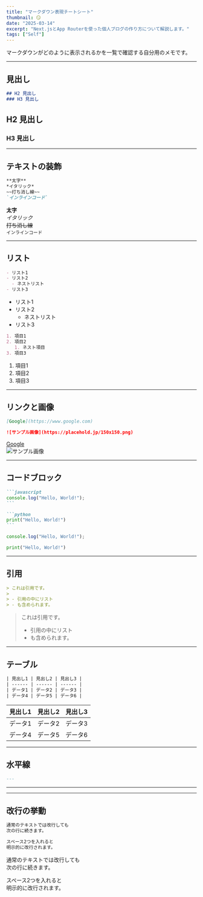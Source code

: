 ```yaml
---
title: "マークダウン表現チートシート"
thumbnail: 😏
date: "2025-03-14"
excerpt: "Next.jsとApp Routerを使った個人ブログの作り方について解説します。"
tags: ["Self"]
---
```


マークダウンがどのように表示されるかを一覧で確認する自分用のメモです。

---

## 見出し

```md
## H2 見出し
### H3 見出し
```

## H2 見出し
### H3 見出し

---

## テキストの装飾

```md
**太字**
*イタリック*
~~打ち消し線~~
`インラインコード`
```

**太字**  
*イタリック*  
~~打ち消し線~~  
`インラインコード`

---

## リスト

```md
- リスト1
- リスト2
  - ネストリスト
- リスト3
```

- リスト1
- リスト2
  - ネストリスト
- リスト3


```md
1. 項目1
2. 項目2
   1. ネスト項目
3. 項目3
```

1. 項目1
2. 項目2
3. 項目3

---

## リンクと画像

```md
[Google](https://www.google.com)

![サンプル画像](https://placehold.jp/150x150.png)
```

[Google](https://www.google.com)  
![サンプル画像](https://placehold.jp/150x150.png)

---

## コードブロック

````md
```javascript
console.log("Hello, World!");
```

```python
print("Hello, World!")
```

````

```js
console.log("Hello, World!");
```

```python
print("Hello, World!")
```

---

## 引用

```md
> これは引用です。
>
> - 引用の中にリスト
> - も含められます。
```

> これは引用です。
>
> - 引用の中にリスト
> - も含められます。

---

## テーブル

```txt
| 見出し1 | 見出し2 | 見出し3 |
| ------ | ------ | ------ |
| データ1 | データ2 | データ3 |
| データ4 | データ5 | データ6 |
```

| 見出し1 | 見出し2 | 見出し3 |
| ------ | ------ | ------ |
| データ1 | データ2 | データ3 |
| データ4 | データ5 | データ6 |

---

## 水平線

```md
---
```

---

---

## 改行の挙動

```md
通常のテキストでは改行しても  
次の行に続きます。

スペース2つを入れると  
明示的に改行されます。
```

通常のテキストでは改行しても  
次の行に続きます。

スペース2つを入れると  
明示的に改行されます。
